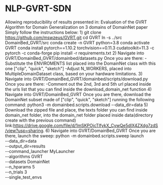 # NLP-GVRT-SDN
Allowing reproducibility of results presented in: Evaluation of the GVRT Algorithm for Domain Generalization on 3 domains of DomainNet paper 
Simply follow the instructions below:
1)
git clone https://github.com/mswzeus/GVRT.git
cd GVRT
ln -s ../src DomainBed_GVRT/src
conda create -n GVRT python=3.8
conda activate GVRT
conda install pytorch==1.10.2 torchvision==0.11.3 cudatoolkit=11.3 -c pytorch -c conda-forge
pip install -r requirements.txt
2)
Navigate into GVRT/DomainBed_GVRT/domainbed/datasets.py
Once you are there:
-Substitute the ENVIROMENTS list placed into the DomainNet class with this one ["clip", "quick", "sketch"]
-Adjust N_WORKERS, placed into MultipleDomainDataset class, based on your hardware limitations.
3)
Navigate into GVRT/DomainBed_GVRT/domainbed/scripts/download.py
Once you are there:
-Comment out the 2nd, 3rd and 5th url placed inside the urls list that you can find inside the download_domain_net function
4) 
Navigate into GVRT/DomainBed_GVRT
Once you are there, download the DomainNet subset made of ["clip", "quick", "sketch"] running the following command:
python3 -m domainbed.scripts.download --data_dir=data
5)
Download the zipped file and place, the texts folder you can find inside domain_net folder, into the domain_net folder placed inside data(directory create with the previous command)
link:https://drive.google.com/file/d/1mSKPOjcTIfykX_CywQe5dIX4ZXdg7zdS/view?usp=sharing.
6)
Navigate into GVRT/DomainBed_GVRT
Once you are there, launch the sweep:
python -m domainbed.scripts.sweep launch \
       --data_dir=data \
       --output_dir=results \
       --command_launcher MyLauncher\
       --algorithms GVRT \
       --datasets DomainNet \
       --n_hparams 5 \
       --n_trials 3 \
       --single_test_envs
       
